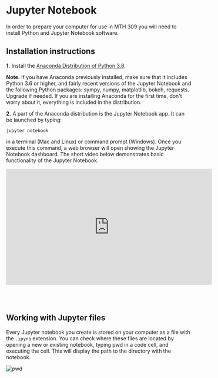 # Jupyter Notebook

In order to prepare your computer for use in MTH 309 you will need
to install Python and Jupyter Notebook software.

## Installation instructions

**1.** Install the [Anaconda Distribution of Python 3.8](https://www.anaconda.com/products/individual#Downloads).

**Note.** If you have Anaconda previously installed, make sure that it includes Python 3.6 or higher, and fairly
recent versions of the Jupyter Notebook and the following Python packages: sympy, numpy, matplotlib, bokeh, requests.
Upgrade if needed. If you are installing Anaconda for the first time, don't worry about it, everything is included
in the distribution.

**2.** A part of the Anaconda distribution is the Jupyter Notebook app. It can be launched by typing:

```
jupyter notebook
```

in a terminal (Mac and Linux) or command prompt (Windows). Once you execute this command, a web browser will open showing
the  Jupyter Notebook dashboard. The short video below demonstrates basic functionality of the Jupyter Notebook.


<iframe width="560" height="315" src="https://www.youtube-nocookie.com/embed/BJnro9jQ3fE"
frameborder="0"
allow="accelerometer; autoplay; encrypted-media; gyroscope; picture-in-picture"
allowfullscreen>
</iframe>

<br/><br/>

## Working with Jupyter files

Every Jupyter notebook you create is stored on your computer as a file with the `.ipynb`
extension. You can check where these files are located by opening a new or existing notebook,
typing pwd in a code cell, and executing the cell. This will display
the path to the directory with the notebook.

![pwd](/assets/img/pwd.png)
